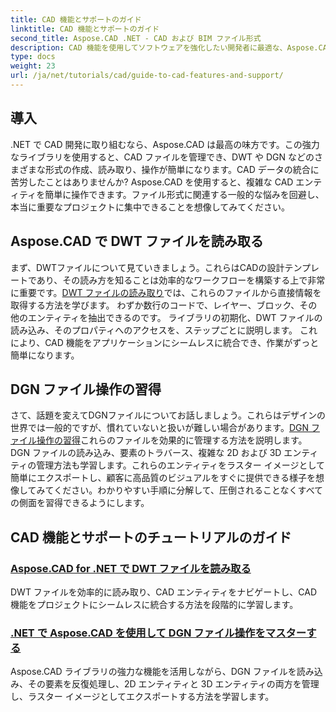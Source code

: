 ```yaml
---
title: CAD 機能とサポートのガイド
linktitle: CAD 機能とサポートのガイド
second_title: Aspose.CAD .NET - CAD および BIM ファイル形式
description: CAD 機能を使用してソフトウェアを強化したい開発者に最適な、Aspose.CAD for .NET チュートリアルに関する包括的なガイドをご覧ください。
type: docs
weight: 23
url: /ja/net/tutorials/cad/guide-to-cad-features-and-support/
---
```

## 導入

.NET で CAD 開発に取り組むなら、Aspose.CAD は最高の味方です。この強力なライブラリを使用すると、CAD ファイルを管理でき、DWT や DGN などのさまざまな形式の作成、読み取り、操作が簡単になります。CAD データの統合に苦労したことはありませんか? Aspose.CAD を使用すると、複雑な CAD エンティティを簡単に操作できます。ファイル形式に関連する一般的な悩みを回避し、本当に重要なプロジェクトに集中できることを想像してみてください。

## Aspose.CAD で DWT ファイルを読み取る

まず、DWTファイルについて見ていきましょう。これらはCADの設計テンプレートであり、その読み方を知ることは効率的なワークフローを構築する上で非常に重要です。[DWT ファイルの読み取り](./read-dwt-files/)では、これらのファイルから直接情報を取得する方法を学びます。 わずか数行のコードで、レイヤー、ブロック、その他のエンティティを抽出できるのです。 ライブラリの初期化、DWT ファイルの読み込み、そのプロパティへのアクセスを、ステップごとに説明します。 これにより、CAD 機能をアプリケーションにシームレスに統合でき、作業がずっと簡単になります。

## DGN ファイル操作の習得

さて、話題を変えてDGNファイルについてお話しましょう。これらはデザインの世界では一般的ですが、慣れていないと扱いが難しい場合があります。[DGN ファイル操作の習得](./mastering-dgn-file-manipulation/)これらのファイルを効果的に管理する方法を説明します。DGN ファイルの読み込み、要素のトラバース、複雑な 2D および 3D エンティティの管理方法も学習します。これらのエンティティをラスター イメージとして簡単にエクスポートし、顧客に高品質のビジュアルをすぐに提供できる様子を想像してみてください。わかりやすい手順に分解して、圧倒されることなくすべての側面を習得できるようにします。

## CAD 機能とサポートのチュートリアルのガイド
### [Aspose.CAD for .NET で DWT ファイルを読み取る](./read-dwt-files/)
DWT ファイルを効率的に読み取り、CAD エンティティをナビゲートし、CAD 機能をプロジェクトにシームレスに統合する方法を段階的に学習します。
### [.NET で Aspose.CAD を使用して DGN ファイル操作をマスターする](./mastering-dgn-file-manipulation/)
Aspose.CAD ライブラリの強力な機能を活用しながら、DGN ファイルを読み込み、その要素を反復処理し、2D エンティティと 3D エンティティの両方を管理し、ラスター イメージとしてエクスポートする方法を学習します。
